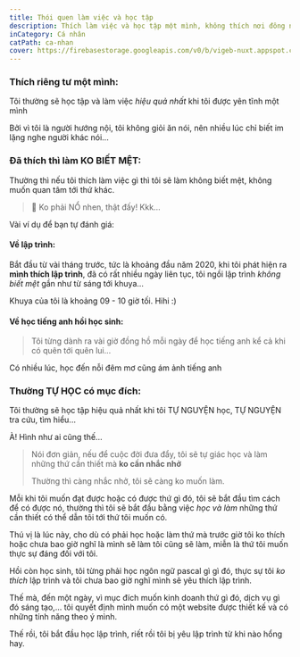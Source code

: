 ```yaml
---
title: Thói quen làm việc và học tập
description: Thích làm việc và học tập một mình, không thích nơi đông người cho lắm, thích tự học và khi gặp vấn đề không hiểu nổi thì mới muốn có ai đó giúp. Về công việc, thường thì chỉ thích giao tiếp qua các thiết bị như tin nhắn facebook...
inCategory: Cá nhân
catPath: ca-nhan
cover: https://firebasestorage.googleapis.com/v0/b/vigeb-nuxt.appspot.com/o/alone-vigeb-500.webp?alt=media&token=7aecbfa8-4685-4c45-ae9d-5c2f825035eb
---
```


### Thích riêng tư một mình:

Tôi thường sẽ học tập và làm việc *hiệu quả nhất* khi tôi được yên tĩnh một mình

Bởi vì tôi là người hướng nội, tôi không giỏi ăn nói, nên nhiều lúc chỉ biết im lặng nghe người khác nói...

### Đã thích thì làm KO BIẾT MỆT:

Thường thì nếu tôi thích làm việc gì thì tôi sẽ làm không biết mệt, không muốn quan tâm tới thứ khác.

> 🤯 Ko phải NỔ nhen, thật đấy! Kkk...

Vài ví dụ để bạn tự đánh giá:

#### Về lập trình:

Bắt đầu từ vài tháng trước, tức là khoảng đầu năm 2020, khi tôi phát hiện ra **mình thích lập trình**, đã có rất nhiều ngày liên tục, tôi ngồi lập trình *không biết mệt* gần như từ sáng tới khuya...

Khuya của tôi là khoảng 09 - 10 giờ tối. Hihi :)

#### Về học tiếng anh hồi học sinh:

> Tôi từng dành ra vài giờ đồng hồ mỗi ngày để học tiếng anh kể cả khi có quên tới quên lui...

Có nhiều lúc, học đến nỗi đêm mơ cũng ám ảnh tiếng anh

### Thường TỰ HỌC có mục đích:

Tôi thường sẽ học tập hiệu quả nhất khi tôi TỰ NGUYỆN học, TỰ NGUYỆN tra cứu, tìm hiểu...

À! Hình như ai cũng thế...

> Nói đơn giản, nếu để cuộc đời đưa đẩy, tôi sẽ tự giác học và làm những thứ cần thiết mà **ko cần nhắc nhở**
>
> Thường thì càng nhắc nhở, tôi sẽ càng ko muốn làm.

Mỗi khi tôi muốn đạt được hoặc có được thứ gì đó, tôi sẽ bắt đầu tìm cách để có được nó, thường thì tôi sẽ bắt đầu bằng việc *học và làm* những thứ cần thiết có thể dẫn tôi tới thứ tôi muốn có.

Thú vị là lúc này, cho dù có phải học hoặc làm thứ mà trước giờ tôi ko thích hoặc chưa bao giờ nghĩ là mình sẽ làm tôi cũng sẽ làm, miễn là thứ tôi muốn thực sự đáng đối với tôi.

Hồi còn học sinh, tôi từng phải học ngôn ngữ pascal gì gì đó, thực sự tôi *ko thích* lập trình và tôi chưa bao giờ nghĩ mình sẽ yêu thích lập trình.

Thế mà, đến một ngày, vì mục đích muốn kinh doanh thứ gì đó, dịch vụ gì đó sáng tạo,... tôi quyết định mình muốn có một website được thiết kế và có những tính năng theo ý mình.

Thế rồi, tôi bắt đầu học lập trình, riết rồi tôi bị yêu lập trình từ khi nào hổng hay.